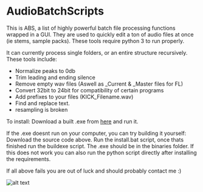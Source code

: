 # AudioBatchScripts
This is ABS, a list of highly powerful batch file processing functions wrapped in a GUI.
They are used to quickly edit a ton of audio files at once (ie stems, sample packs).
These tools require python 3 to run properly.

It can currently process single folders, or an entire structure recursively.
These tools include:
- Normalize peaks to 0db
- Trim leading and ending silence
- Remove empty wav files (Aswell as _Current & _Master files for FL)
- Convert 32bit to 24bit for compatibility of certain programs
- Add prefixes to your files (KICK_Filename.wav)
- Find and replace text.
- resampling is broken

To install:
Download a built .exe from [here](https://www.github.com/diontimmer/AudioBatchScripts/releases/latest/download/ABS.exe) and run it.

If the .exe doesnt run on your computer, you can try building it yourself:
Download the source code above. Run the install.bat script, once thats finished run the buildexe script. The .exe should be in the binaries folder.
If this does not work you can also run the python script directly after installing the requirements.

If all above fails you are out of luck and should probably contact me :)

![alt text](https://www.dropbox.com/s/8bjl9axq6dzjw0x/absimg.PNG?raw=1 "ABS")

